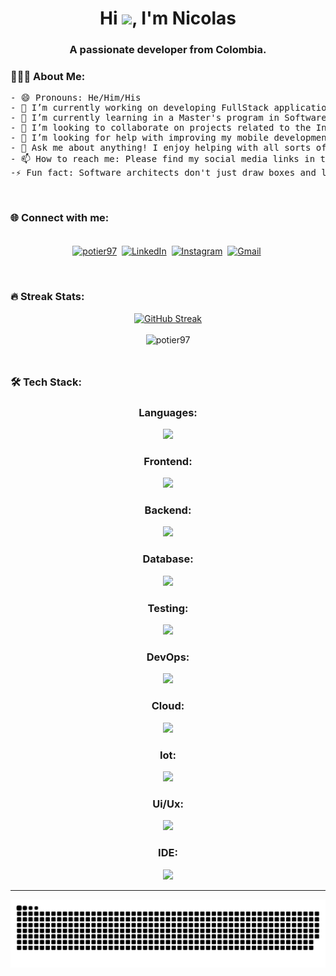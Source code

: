 <h1 align="center">Hi  <img width="30px" src="https://raw.githubusercontent.com/iampavangandhi/iampavangandhi/master/gifs/Hi.gif">, I'm Nicolas</h1>
<h3 align="center">A passionate developer from Colombia.</h3>


<h3 align="left">👨🏻‍💻 About Me:</h3>

<pre>
- 😄 Pronouns: He/Him/His
- 🔭 I’m currently working on developing FullStack applications using Spring and Angular.
- 🌱 I’m currently learning in a Master's program in Software Engineering with a focus on Software Architecture.
- 👯 I’m looking to collaborate on projects related to the Internet of Things, data collection for processing.
- 🤔 I’m looking for help with improving my mobile development skills.
- 💬 Ask me about anything! I enjoy helping with all sorts of development projects.
- 📫 How to reach me: Please find my social media links in the next section.
-⚡ Fun fact: Software architects don't just draw boxes and lines as many think; they can also be circles!
</pre>
 
<br>
<h3 align="left">🌐 Connect with me:</h3>
<p align="center">
<br>
<a href="https://nipoanz.com" target="blank"><img align="center" src="https://img.shields.io/badge/website-000000?style=for-the-badge&logo=About.me&logoColor=white" alt="potier97"/></a>&nbsp;
<a href="https://linkedin.com/in/unsimpledev" target="blank"><img align="center" src="https://img.shields.io/badge/linkedin-%230077B5.svg?&style=for-the-badge&logo=linkedin&logoColor=white" alt="LinkedIn"/></a>&nbsp;
<a href="https://www.instagram.com/npotier_" target="blank"><img align="center" src="https://img.shields.io/badge/Instagram-E4405F?style=for-the-badge&logo=instagram&logoColor=white" alt="Instagram"/></a>&nbsp;
<a href="mailto:nicolaspotier97@gmail.com" target="blank"><img align="center" src="https://img.shields.io/badge/Gmail-D14836?style=for-the-badge&logo=gmail&logoColor=white" alt="Gmail"/></a>&nbsp;
</p>

<br>
<h3 align="left">🔥 Streak Stats:</h3>
<div align="center" style="margin: 8px;">
  <div>
    <a href="https://git.io/streak-stats"><img src="https://streak-stats.demolab.com?user=potier97&theme=transparent&border_radius=5&date_format=M%20j%5B%2C%20Y%5D&exclude_days=Sun%2CSat&card_width=512" alt="GitHub Streak" /></a>
  </div><br>
  <div align="center">
  <img src="https://komarev.com/ghpvc/?username=potier97&label=Profile%20views&color=0e75b6&style=flat" alt="potier97" />
  </div>
  <!-- <div>
     <img height=200 align="center" src="https://github-readme-stats.vercel.app/api?username=potier97" />
  </div>  -->
  <!-- <div>
     <img height=200 align="center" src="https://github-readme-stats.vercel.app/api/top-langs?username=potier97&layout=compact&langs_count=8&card_width=320" />
  </div> -->
</div>

<br>
<h3 align="left">🛠️ Tech Stack:</h3>

<h3 align="center">Languages:</h3>
<p align="center">
  <a href="https://skillicons.dev">
    <img src="https://skillicons.dev/icons?i=ts,nodejs,go,java,c,python,flutter" />
  </a>
</p>

<h3 align="center">Frontend:</h3>
<p align="center">
  <a href="https://skillicons.dev">
    <img src="https://skillicons.dev/icons?i=react,next,angular,tailwind,webpack,babel,redux" />
  </a>
</p>

<h3 align="center">Backend:</h3>
<p align="center">
  <a href="https://skillicons.dev">
    <img src="https://skillicons.dev/icons?i=nest,spring,fastapi,flask,express" />
  </a>
</p>

<h3 align="center">Database:</h3>
<p align="center">
  <a href="https://skillicons.dev">
    <img src="https://skillicons.dev/icons?i=mongodb,sqlite,postgres,mysql" />
  </a>
</p>

<h3 align="center">Testing:</h3>
<p align="center">
  <a href="https://skillicons.dev">
    <img src="https://skillicons.dev/icons?i=jest,selenium" />
  </a>
</p>

<h3 align="center">DevOps:</h3>
<p align="center">
  <a href="https://skillicons.dev">
    <img src="https://skillicons.dev/icons?i=jenkins,docker,kubernetes,nginx,kafka,rabbitmq,grafana,sentry" />
  </a>
</p>

<h3 align="center">Cloud:</h3>
<p align="center">
  <a href="https://skillicons.dev">
    <img src="https://skillicons.dev/icons?i=aws,gcp" />
  </a>
</p>

<h3 align="center">Iot:</h3>
<p align="center">
  <a href="https://skillicons.dev">
    <img src="https://skillicons.dev/icons?i=arduino" />
  </a>
</p>

<h3 align="center">Ui/Ux:</h3>
<p align="center">
  <a href="https://skillicons.dev">
    <img src="https://skillicons.dev/icons?i=xd,figma" />
  </a>
</p>

<h3 align="center">IDE:</h3>
<p align="center">
  <a href="https://skillicons.dev">
    <img src="https://skillicons.dev/icons?i=idea,webstorm,pycharm,vscode" />
  </a>
</p>

----

<p align="center">
  <img  src="https://raw.githubusercontent.com/Elanza-48/Elanza-48/main/resources/img/github-contribution-grid-snake.svg"
    alt="example" />
</p>


